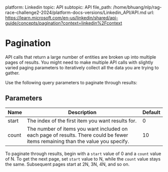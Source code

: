 platform: Linkedin
topic: API
subtopic: API
file_path: /home/bhuang/nlp/rag-race-challenge2-2024/platform-docs-versions/Linkedin_API/API.md
url: https://learn.microsoft.com/en-us/linkedin/shared/api-guide/concepts/pagination?context=linkedin%2Fcontext

# Pagination

API calls that return a large number of entities are broken up into multiple pages of results. You might need to make multiple API calls with slightly varied paging parameters to iteratively collect all the data you are trying to gather.

Use the following query parameters to paginate through results:

## Parameters

| Name | Description | Default |
| --- | --- | --- |
| start | The index of the first item you want results for. | 0   |
| count | The number of items you want included on each page of results. There could be fewer items remaining than the value you specify. | 10  |

To paginate through results, begin with a `start` value of 0 and a `count` value of N. To get the next page, set `start` value to N, while the `count` value stays the same. Subsequent pages start at 2N, 3N, 4N, and so on.